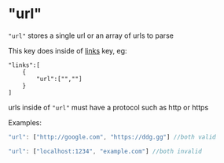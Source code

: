 # "url"

`"url"` stores a single url or an array of urls to parse

This key does inside of [links](links.md) key, eg:

```kavascript
"links":[
	{
		"url":["",""]
	}
]
```

urls inside of `"url"` must have a protocol such as http or https

Examples:

```javascript
"url": ["http://google.com", "https://ddg.gg"] //both valid

"url": ["localhost:1234", "example.com"] //both invalid
```